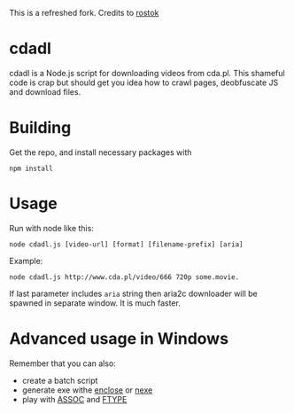 This is a refreshed fork. Credits to [rostok](https://github.com/rostok/)

# cdadl

cdadl is a Node.js script for downloading videos from cda.pl. This shameful code is crap but should get you idea how to crawl pages, deobfuscate JS and download files.

# Building
Get the repo, and install necessary packages with
```
npm install
```

# Usage
Run with node like this:
```
node cdadl.js [video-url] [format] [filename-prefix] [aria]
```
Example:

```
node cdadl.js http://www.cda.pl/video/666 720p some.movie.
```
If last parameter includes `aria` string then aria2c downloader will be spawned in separate window. It is much faster.

# Advanced usage in Windows
Remember that you can also:
* create a batch script
* generate exe withe [enclose](https://www.npmjs.com/package/enclose) or [nexe](https://www.npmjs.com/package/nexe)
* play with [ASSOC](http://ss64.com/nt/assoc.html) and [FTYPE](http://ss64.com/nt/ftype.html)
